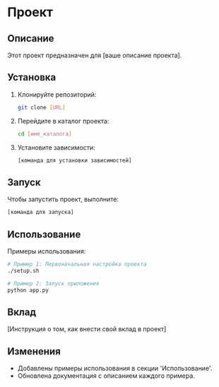 # Проект

## Описание
Этот проект предназначен для [ваше описание проекта].

## Установка
1. Клонируйте репозиторий:
   ```bash
   git clone [URL]
   ```
2. Перейдите в каталог проекта:
   ```bash
   cd [имя_каталога]
   ```
3. Установите зависимости:
   ```bash
   [команда для установки зависимостей]
   ```

## Запуск
Чтобы запустить проект, выполните:
```bash
[команда для запуска]
```

## Использование
Примеры использования:
```bash
# Пример 1: Первоначальная настройка проекта
./setup.sh

# Пример 2: Запуск приложения
python app.py
```

## Вклад
[Инструкция о том, как внести свой вклад в проект]

## Изменения
- Добавлены примеры использования в секции 'Использование'.
- Обновлена документация с описанием каждого примера.